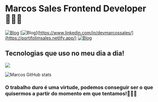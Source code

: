 # Marcos Sales Frontend Developer 👩🏾‍🚀

[![Blog](https://img.shields.io/badge/LinkedIn-0077B5?style=for-the-badge&logo=linkedin&logoColor=white)](https://www.linkedin.com/in/devmarcossales/)
[![Blog](https://img.shields.io/badge/Portifolio-000000?style=for-the-badge&logo=markdown&logoColor=white)](https://www.linkedin.com/in/devmarcossales/](https://portifolimsales.netlify.app/)
[![Blog](https://img.shields.io/badge/Instagram-2E51A2?style=for-the-badge&logo=myanimelist&logoColor=white)](https://www.instagram.com/barak_o_obama/)

## Tecnologias que uso no meu dia a dia!

<p>  
  <a href="https://skillicons.dev">
    <img src="https://skillicons.dev/icons?i=js,react,typescript,nextjs,angular,docker" />
  </a>
</p>

![Marcos GitHub stats](https://github-readme-stats.vercel.app/api/top-langs/?username=marckosalks&theme=blue-green)


### O trabalho duro é uma virtude, podemos conseguir ser o que quisermos a partir do momento em que tentamos!👨🏾‍💻  
